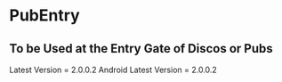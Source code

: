 # PubEntry

## To be Used at the Entry Gate of Discos or Pubs

Latest Version = 2.0.0.2
Android Latest Version = 2.0.0.2